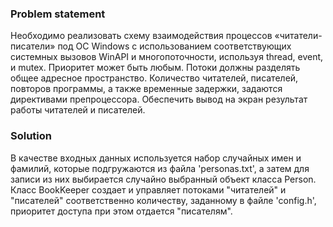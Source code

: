 ﻿### Problem statement
Необходимо реализовать схему взаимодействия процессов «читатели-писатели» под ОС Windows с использованием соответствующих системных вызовов WinAPI и многопоточности, используя thread, event, и mutex. Приоритет может быть любым. Потоки должны разделять общее адресное пространство. Количество читателей, писателей, повторов программы, а также временные задержки, задаются директивами препроцессора. Обеспечить вывод на экран результат работы читателей и писателей.

### Solution
В качестве входных данных используется набор случайных имен и фамилий, которые подгружаются из файла 'personas.txt', а затем для записи из них выбирается случайно выбранный объект класса Person. Класс BookKeeper создает и управляет потоками "читателей" и "писателей" соответственно количеству, заданному в файле 'config.h', приоритет доступа при этом отдается "писателям".
